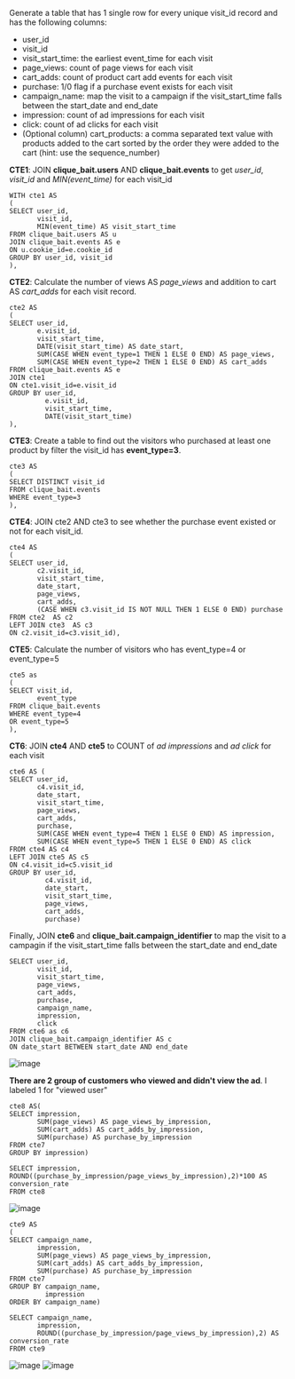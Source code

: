 Generate a table that has 1 single row for every unique visit_id record and has the following columns:

- user_id
- visit_id
- visit_start_time: the earliest event_time for each visit
- page_views: count of page views for each visit
- cart_adds: count of product cart add events for each visit
- purchase: 1/0 flag if a purchase event exists for each visit
- campaign_name: map the visit to a campaign if the visit_start_time falls between the start_date and end_date
- impression: count of ad impressions for each visit
- click: count of ad clicks for each visit
- (Optional column) cart_products: a comma separated text value with products added to the cart sorted by the order they were added to the cart (hint: use the sequence_number)

__CTE1__: JOIN __clique_bait.users__ AND __clique_bait.events__ to get _user_id_, _visit_id_ and _MIN(event_time)_ for each visit_id
```
WITH cte1 AS
(
SELECT user_id, 
       visit_id, 
       MIN(event_time) AS visit_start_time
FROM clique_bait.users AS u
JOIN clique_bait.events AS e
ON u.cookie_id=e.cookie_id
GROUP BY user_id, visit_id
),
```
__CTE2__: Calculate the number of views AS _page_views_ and addition to cart AS _cart_adds_ for each visit record.  
```
cte2 AS
(
SELECT user_id, 
       e.visit_id, 
       visit_start_time,
       DATE(visit_start_time) AS date_start, 
       SUM(CASE WHEN event_type=1 THEN 1 ELSE 0 END) AS page_views, 
       SUM(CASE WHEN event_type=2 THEN 1 ELSE 0 END) AS cart_adds
FROM clique_bait.events AS e
JOIN cte1
ON cte1.visit_id=e.visit_id
GROUP BY user_id, 
         e.visit_id, 
         visit_start_time,
         DATE(visit_start_time)
),
```
__CTE3__: Create a table to find out the visitors who purchased at least one product by filter the visit_id has __event_type=3__.
```
cte3 AS 
(
SELECT DISTINCT visit_id
FROM clique_bait.events
WHERE event_type=3
),
```
__CTE4__: JOIN cte2 AND cte3 to see whether the purchase event existed or not for each visit_id. 
```
cte4 AS
(                                   
SELECT user_id, 
       c2.visit_id, 
       visit_start_time, 
       date_start, 
       page_views, 
       cart_adds, 
       (CASE WHEN c3.visit_id IS NOT NULL THEN 1 ELSE 0 END) purchase
FROM cte2  AS c2                        
LEFT JOIN cte3  AS c3                   
ON c2.visit_id=c3.visit_id),
```
__CTE5__: Calculate the number of visitors who has event_type=4 or event_type=5
```
cte5 as 
(        
SELECT visit_id, 
       event_type
FROM clique_bait.events                                   
WHERE event_type=4 
OR event_type=5
),
```
__CT6__: JOIN __cte4__ AND __cte5__ to COUNT of _ad impressions_ and _ad click_ for each visit 
```
cte6 AS (                                   
SELECT user_id, 
       c4.visit_id, 
       date_start, 
       visit_start_time, 
       page_views, 
       cart_adds, 
       purchase, 
       SUM(CASE WHEN event_type=4 THEN 1 ELSE 0 END) AS impression, 
       SUM(CASE WHEN event_type=5 THEN 1 ELSE 0 END) AS click
FROM cte4 AS c4
LEFT JOIN cte5 AS c5
ON c4.visit_id=c5.visit_id
GROUP BY user_id, 
         c4.visit_id, 
         date_start, 
         visit_start_time,
         page_views, 
         cart_adds, 
         purchase)
```
Finally, JOIN __cte6__ and __clique_bait.campaign_identifier__ to map the visit to a campagin if the visit_start_time falls between the start_date and end_date
```
SELECT user_id, 
       visit_id, 
       visit_start_time, 
       page_views, 
       cart_adds, 
       purchase, 
       campaign_name, 
       impression, 
       click
FROM cte6 as c6                                   
JOIN clique_bait.campaign_identifier AS c                                 
ON date_start BETWEEN start_date AND end_date 
```

![image](https://user-images.githubusercontent.com/89729029/137249734-b6bda5e3-76fd-4739-bb39-9a9b6ac67b1e.png)

__There are 2 group of customers who viewed and didn't view the ad__. I labeled 1 for "viewed user"
```
cte8 AS(
SELECT impression, 
       SUM(page_views) AS page_views_by_impression, 
       SUM(cart_adds) AS cart_adds_by_impression, 
       SUM(purchase) AS purchase_by_impression
FROM cte7
GROUP BY impression)

SELECT impression, ROUND((purchase_by_impression/page_views_by_impression),2)*100 AS conversion_rate
FROM cte8
```
![image](https://user-images.githubusercontent.com/89729029/137302600-a68a9b37-497f-4913-a0f4-eff63bebb9e9.png)
```
cte9 AS
(
SELECT campaign_name, 
       impression, 
       SUM(page_views) AS page_views_by_impression, 
       SUM(cart_adds) AS cart_adds_by_impression, 
       SUM(purchase) AS purchase_by_impression
FROM cte7
GROUP BY campaign_name, 
         impression
ORDER BY campaign_name)

SELECT campaign_name, 
       impression, 
       ROUND((purchase_by_impression/page_views_by_impression),2) AS conversion_rate
FROM cte9
```
![image](https://user-images.githubusercontent.com/89729029/137305590-0eb121a8-0148-4e00-a7c1-7c0b0beb8c57.png)
![image](https://user-images.githubusercontent.com/89729029/137305628-3cbf5c99-b688-40c7-b9fe-25ec61d69617.png)
